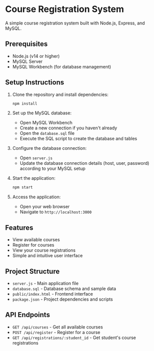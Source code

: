# Course Registration System

A simple course registration system built with Node.js, Express, and MySQL.

## Prerequisites

- Node.js (v14 or higher)
- MySQL Server
- MySQL Workbench (for database management)

## Setup Instructions

1. Clone the repository and install dependencies:
   ```bash
   npm install
   ```

2. Set up the MySQL database:
   - Open MySQL Workbench
   - Create a new connection if you haven't already
   - Open the `database.sql` file
   - Execute the SQL script to create the database and tables

3. Configure the database connection:
   - Open `server.js`
   - Update the database connection details (host, user, password) according to your MySQL setup

4. Start the application:
   ```bash
   npm start
   ```

5. Access the application:
   - Open your web browser
   - Navigate to `http://localhost:3000`

## Features

- View available courses
- Register for courses
- View your course registrations
- Simple and intuitive user interface

## Project Structure

- `server.js` - Main application file
- `database.sql` - Database schema and sample data
- `public/index.html` - Frontend interface
- `package.json` - Project dependencies and scripts

## API Endpoints

- `GET /api/courses` - Get all available courses
- `POST /api/register` - Register for a course
- `GET /api/registrations/:student_id` - Get student's course registrations 